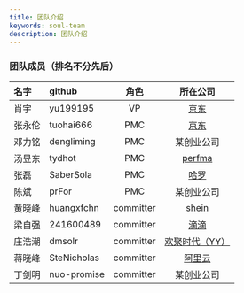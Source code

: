 ```yaml
---
title: 团队介绍
keywords: soul-team
description: 团队介绍
---
```


### 团队成员（排名不分先后）

|名字        | github      |  角色        | 所在公司  |
|:--------  |:-----        |:-------:    |:-------:|
|肖宇        |yu199195     |  VP          | [京东](https://jd.com)                   |
|张永伦      |tuohai666    |  PMC         | [京东](https://jd.com)                   |
|邓力铭      |dengliming   |  PMC         | 某创业公司                                | 
|汤昱东      |tydhot       |  PMC         | [perfma](https://perfma.com/)            |
|张磊        |SaberSola    |  PMC         | [哈罗](https://www.helloglobal.com/)     | 
|陈斌        |prFor        |  PMC         | 某创业公司                                |
|黄晓峰      |huangxfchn   |  committer   | [shein](https://www.shein.com.hk)        | 
|梁自强      |241600489    |  committer   | [滴滴](https://www.didiglobal.com/)       | 
|庄浩潮      |dmsolr       |  committer   | [欢聚时代（YY）](https://www.yy.com/)      | 
|蒋晓峰      |SteNicholas  |  committer   | [阿里云](https://www.aliyun.com)          |
|丁剑明      |nuo-promise  |  committer   | 某创业公司                                 |